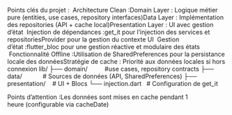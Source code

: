 Points clés du projet :  Architecture Clean :Domain Layer : Logique métier pure (entities, use cases, repository interfaces)Data Layer : Implémentation des repositories (API + cache local)Presentation Layer : UI avec gestion d’état  Injection de dépendances :get_it pour l’injection des services et repositoriesProvider pour la gestion du contexte UI  Gestion d’état :flutter_bloc pour une gestion réactive et modulaire des états  Fonctionnalité Offline :Utilisation de SharedPreferences pour la persistance locale des donnéesStratégie de cache : Priorité aux données locales si hors connexion
lib/
├── domain/          #use cases, repository contracts
├── data/            # Sources de données (API, SharedPreferences)
├── presentation/    # UI + Blocs
└── injection.dart   # Configuration de get_it

Points d’attention :Les données sont mises en cache pendant 1 heure (configurable via cacheDate)